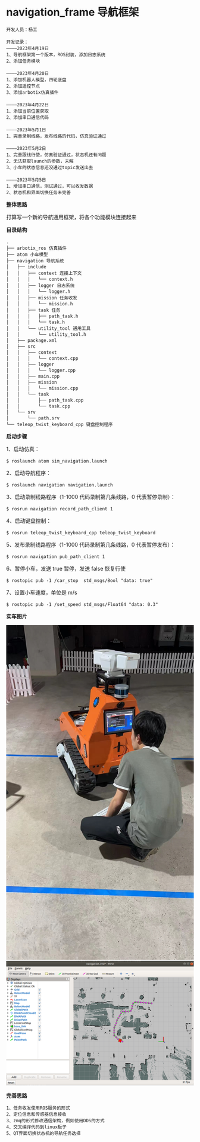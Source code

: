 # navigation_frame 导航框架

```
开发人员：杨工

开发记录：
————2023年4月19日
1、导航框架第一个版本，ROS封装，添加日志系统
2、添加任务模块

————2023年4月20日
1、添加机器人模型，四轮底盘
2、添加遥控节点
3、添加arbotix仿真插件

————2023年4月22日
1、添加当前位置获取
2、添加串口通信代码

————2023年5月1日
1、完善录制线路，发布线路的代码，仿真验证通过

————2023年5月2日
1、完善跟线行使，仿真验证通过，状态机还有问题
2、无法获取launch的参数，未解
3、小车的状态信息还没通过topic发送出去

————2023年5月5日
1、增加串口通信，测试通过，可以收发数据
2、状态机和界面切换任务未完善
```

**整体思路**

打算写一个新的导航通用框架，将各个功能模块连接起来

**目录结构**

```
.
├── arbotix_ros 仿真插件
├── atom 小车模型
├── navigation 导航系统
│   ├── include
│   │   ├── context 连接上下文
│   │   │   └── context.h
│   │   ├── logger 日志系统
│   │   │   └── logger.h
│   │   ├── mission 任务收发
│   │   │   └── mission.h
│   │   ├── task 任务
│   │   │   ├── path_task.h
│   │   │   └── task.h
│   │   └── utility_tool 通用工具
│   │       └── utility_tool.h
│   ├── package.xml
│   ├── src
│   │   ├── context
│   │   │   └── context.cpp
│   │   ├── logger
│   │   │   └── logger.cpp
│   │   ├── main.cpp
│   │   ├── mission
│   │   │   └── mission.cpp
│   │   └── task
│   │       ├── path_task.cpp
│   │       └── task.cpp
│   └── srv
│       └── path.srv
└── teleop_twist_keyboard_cpp 键盘控制程序
```

**启动步骤**

1、启动仿真：

```
$ roslaunch atom sim_navigation.launch
```

2、启动导航程序：

```
$ roslaunch navigation navigation.launch
```

3、启动录制线路程序（1-1000 代码录制第几条线路，0 代表暂停录制）：

```
$ rosrun navigation record_path_client 1
```

4、启动键盘控制：

```
$ rosrun teleop_twist_keyboard_cpp teleop_twist_keyboard
```

5、发布录制线路程序（1-1000 代码录制第几条线路，0 代表暂停发布）：

```
$ rosrun navigation pub_path_client 1
```

6、暂停小车，发送 true 暂停，发送 false 恢复行使

```
$ rostopic pub -1 /car_stop  std_msgs/Bool "data: true"
```

7、设置小车速度，单位是 m/s

```
$ rostopic pub -1 /set_speed std_msgs/Float64 "data: 0.3"
```

**实车图片**

![Image text](https://github.com/haicheng12/navigation_frame/blob/main/img/car_img.jpg)
![Image text](https://github.com/haicheng12/navigation_frame/blob/main/img/car_sim.png)

**完善思路**

```
1、任务收发使用ROS服务的形式
2、定位信息和传感器信息接收
3、zmq的形式修改通信架构，例如使用DDS的方式
4、交叉编译代码到linux板子
5、QT界面切换状态机的导航任务选择
```
